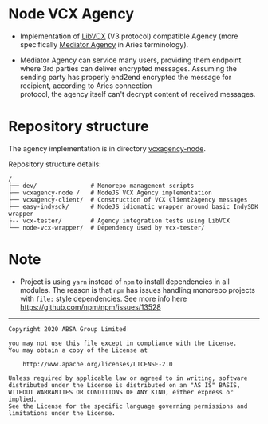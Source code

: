 # Node VCX Agency
- Implementation of [LibVCX](https://github.com/hyperledger/indy-sdk/tree/master/vcx) (V3 protocol) compatible Agency (more specifically 
[Mediator Agency](https://github.com/hyperledger/aries-rfcs/blob/master/concepts/0046-mediators-and-relays/README.md)
in Aries terminology).

- Mediator Agency can service many users, providing them endpoint where 3rd parties can deliver encrypted messages. 
Assuming the sending party has properly end2end encrypted the message for recipient, according to Aries connection  
protocol, the agency itself can't decrypt content of received messages.


# Repository structure
The agency implementation is in directory [vcxagency-node](./vcxagency-node).

Repository structure details:
```
/
├── dev/               # Monorepo management scripts
├── vcxagency-node /   # NodeJS VCX Agency implementation
├── vcxagency-client/  # Construction of VCX Client2Agency messages
├── easy-indysdk/      # NodeJS idiomatic wrapper around basic IndySDK wrapper
├-- vcx-tester/        # Agency integration tests using LibVCX
└── node-vcx-wrapper/  # Dependency used by vcx-tester/ 
```

# Note
- Project is using `yarn` instead of `npm` to install dependencies in all modules. The reason is that 
`npm` has issues handling monorepo projects with `file:` style dependencies. 
See more info here https://github.com/npm/npm/issues/13528

---

    Copyright 2020 ABSA Group Limited
    
    you may not use this file except in compliance with the License.
    You may obtain a copy of the License at
    
        http://www.apache.org/licenses/LICENSE-2.0
    
    Unless required by applicable law or agreed to in writing, software
    distributed under the License is distributed on an "AS IS" BASIS,
    WITHOUT WARRANTIES OR CONDITIONS OF ANY KIND, either express or implied.
    See the License for the specific language governing permissions and
    limitations under the License.
